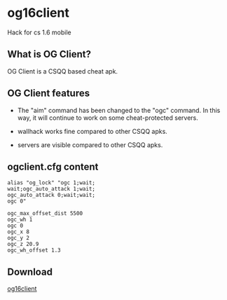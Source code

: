 # og16client
Hack for cs 1.6 mobile

## What is OG Client?
OG Client is a CSQQ based cheat apk.

## OG Client features
- The "aim" command has been changed to the "ogc" command.  In this way, it will continue to work on some cheat-protected servers.

- wallhack works fine compared to other CSQQ apks.

- servers are visible compared to other CSQQ apks.

## ogclient.cfg content
```
alias "og_lock" "ogc 1;wait;
wait;ogc_auto_attack 1;wait;
ogc_auto_attack 0;wait;wait;
ogc 0"

ogc_max_offset_dist 5500
ogc_wh 1
ogc 0
ogc_x 8
ogc_y 2
ogc_z 20.9
ogc_wh_offset 1.3
```

## Download
[og16client](https://github.com/ByOreo-skrt/og16client/releases)
